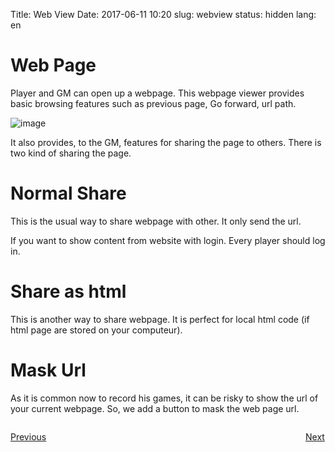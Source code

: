 Title: Web View
Date: 2017-06-11 10:20
slug: webview
status: hidden
lang: en


# Web Page

Player and GM can open up a webpage. This webpage viewer provides basic browsing features such as previous page, Go forward, url path.

![image]({static}/image/02_webpage.jpg)


It also provides, to the GM, features for sharing the page to others. There is two kind of sharing the page.

# Normal Share 

This is the usual way to share webpage with other. It only send the url.

If you want to show content from website with login. Every player should log in.


# Share as html

This is another way to share webpage. It is perfect for local html code (if html page are stored on your computeur).

# Mask Url

As it is common now to record his games, it can be risky to show the url of your current webpage.
So, we add a button to mask the web page url.


<p style="text-align: left; width:49%;  display: inline-block;"><a href="/charactersheet.html">Previous</a></p>
<p style="text-align: right; width:50%;  display: inline-block;"><a href="/pdf.html">Next</a></p>
